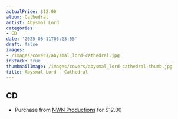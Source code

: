 ```yaml
---
actualPrice: $12.00
album: Cathedral
artist: Abysmal Lord
categories:
- CD
date: '2025-08-11T05:23:55'
draft: false
images:
- /images/covers/abysmal_lord-cathedral.jpg
inStock: true
thumbnailImage: /images/covers/abysmal_lord-cathedral-thumb.jpg
title: Abysmal Lord - Cathedral
---
```


## CD
* Purchase from [NWN Productions](http://shop.nwnprod.com/index.php?route=product/product&path=93&product_id=62159&sort=pd.name&order=ASC) for $12.00
